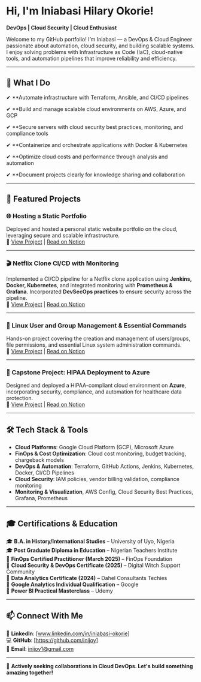 # Hi, I'm Iniabasi Hilary Okorie!

**DevOps | Cloud Security | Cloud Enthusiast**

Welcome to my GitHub portfolio! I’m Iniabasi — a DevOps & Cloud Engineer passionate about automation, cloud security, and building scalable systems. I enjoy solving problems with Infrastructure as Code (IaC), cloud-native tools, and automation pipelines that improve reliability and efficiency.

---

## 🚀 What I Do

✔ **Automate infrastructure with Terraform, Ansible, and CI/CD pipelines

✔ **Build and manage scalable cloud environments on AWS, Azure, and GCP

✔ **Secure servers with cloud security best practices, monitoring, and compliance tools

✔ **Containerize and orchestrate applications with Docker & Kubernetes

✔ **Optimize cloud costs and performance through analysis and automation

✔ **Document projects clearly for knowledge sharing and collaboration

---

## 📌 Featured Projects

### 🌐 Hosting a Static Portfolio  
Deployed and hosted a personal static website portfolio on the cloud, leveraging secure and scalable infrastructure.  
🔗  [View Project](https://github.com/inijoy/Hosting-a-Static-Portfolio-)  | [Read on Notion](https://butter-iris-8b9.notion.site/Hosting-a-Static-Portfolio-24f5c4233bb680af9d1de8d10fded01d)

---

### 🎬 Netflix Clone CI/CD with Monitoring  
Implemented a CI/CD pipeline for a Netflix clone application using **Jenkins, Docker, Kubernetes**, and integrated monitoring with **Prometheus & Grafana**. Incorporated **DevSecOps practices** to ensure security across the pipeline.  
🔗 [View Project](https://github.com/inijoy/Netflix-Clone-CICD-Project1) | [Read on Notion](https://butter-iris-8b9.notion.site/Netflix-Clone-CI-CD-with-Monitoring-Jenkins-Docker-Kubernetes-Prometheus-Grafana-DevSec-25b5c4233bb680b7bc3bd04116329294)

---

### 🐧 Linux User and Group Management & Essential Commands  
Hands-on project covering the creation and management of users/groups, file permissions, and essential Linux system administration commands.  
🔗 [View Project](https://github.com/inijoy/Linux-User-and-Group-Management-Essential-Commands-for-System-Administration) | [Read on Notion](https://butter-iris-8b9.notion.site/Linux-User-and-Group-Management-Essential-Commands-for-System-Administration-2565c4233bb6801baa3fd151cca46d95)

---

### 🏥 Capstone Project: HIPAA Deployment to Azure  
Designed and deployed a HIPAA-compliant cloud environment on **Azure**, incorporating security, compliance, and automation for healthcare data protection.  
🔗 [View Project](#) | [Read on Notion](https://butter-iris-8b9.notion.site/My-Capstone-Project-HIPAA-Deployment-To-Azure-19f5c4233bb6806987cbd5f490868722)

---

## 🛠️ Tech Stack & Tools

- **Cloud Platforms**: Google Cloud Platform (GCP), Microsoft Azure  
- **FinOps & Cost Optimization**: Cloud cost monitoring, budget tracking, chargeback models  
- **DevOps & Automation**: Terraform, GitHub Actions, Jenkins, Kubernetes, Docker, CI/CD Pipelines  
- **Cloud Security**: IAM policies, vendor billing validation, compliance monitoring  
- **Monitoring & Visualization**, AWS Config, Cloud Security Best Practices, Grafana, Prometheus  

---

## 🎓 Certifications & Education
🎓 **B.A. in History/International Studies** – University of Uyo, Nigeria  
🎓 **Post Graduate Diploma in Education** – Nigerian Teachers Institute  
🏅 **FinOps Certified Practitioner (March 2025)** – FinOps Foundation  
🏅 **Cloud Security & DevOps Certificate (2025)** – Digital Witch Support Community  
🏅 **Data Analytics Certificate (2024)** – Dahel Consultants Techies  
🏅 **Google Analytics Individual Qualification** – Google  
🏅 **Power BI Practical Masterclass** – Udemy  

---

## 📫 Connect With Me
💼 **LinkedIn**: [www.linkedin.com/in/iniabasi-okorie]  
💻 **GitHub**: [https://github.com/inijoy]  
📧 **Email**: inijoy1@gmail.com  

---

🚀 **Actively seeking collaborations in Cloud DevOps. Let's build something amazing together!**




